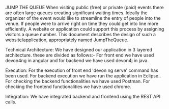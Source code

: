 JUMP THE QUEUE
When visiting public (free) or private (paid) events there are often large queues creating significant waiting 
times. Ideally the organizer of the event would like to streamline the entry of people into the venue.
If people were to arrive right on time they could get into line more efficiently. A website or application 
could support this process by assigning visitors a queue number. This document describes the design of such a
 website/application, appropriately named JumpTheQueue.

Technical Architecture:
We have designed our application in 3 layered architecture. these are divided as follows:-
For front end we have used devon4ng in angular and for backend we have used devon4j in java.

 
Execution: For the execution of front end 'devon ng serve' command has been used. For backend execution we have run the application in Eclipse..
           For checking the backend functionalities we have used Postman. 
           For checking the frontend functionalities we have used chrome.
           
Integration: We have integrated backend and frontend using the REST API calls.
